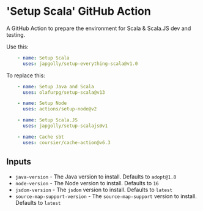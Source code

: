 # 'Setup Scala' GitHub Action

A GitHub Action to prepare the environment for Scala & Scala.JS dev and testing.

Use this:

```yaml
    - name: Setup Scala
      uses: japgolly/setup-everything-scala@v1.0
```

To replace this:

```yaml
    - name: Setup Java and Scala
      uses: olafurpg/setup-scala@v13

    - name: Setup Node
      uses: actions/setup-node@v2

    - name: Setup Scala.JS
      uses: japgolly/setup-scalajs@v1

    - name: Cache sbt
      uses: coursier/cache-action@v6.3
```

## Inputs

* `java-version` - The Java version to install. Defaults to `adopt@1.8`
* `node-version` - The Node version to install. Defaults to `16`
* `jsdom-version` - The `jsdom` version to install. Defaults to `latest`
* `source-map-support-version` - The `source-map-support` version to install. Defaults to `latest`
